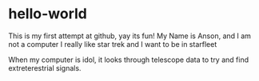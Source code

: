 # hello-world
This is my first attempt at github, yay its fun! 
My Name is Anson, and I am not a computer
I really like star trek and I want to be in starfleet 

When my computer is idol, it looks through telescope data to try and find extreterestrial signals. 
